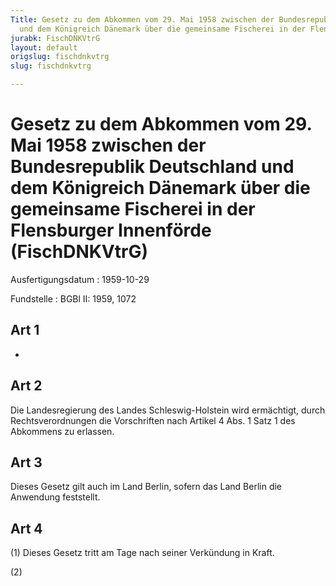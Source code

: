 ```yaml
---
Title: Gesetz zu dem Abkommen vom 29. Mai 1958 zwischen der Bundesrepublik Deutschland
  und dem Königreich Dänemark über die gemeinsame Fischerei in der Flensburger Innenförde
jurabk: FischDNKVtrG
layout: default
origslug: fischdnkvtrg
slug: fischdnkvtrg

---
```


# Gesetz zu dem Abkommen vom 29. Mai 1958 zwischen der Bundesrepublik Deutschland und dem Königreich Dänemark über die gemeinsame Fischerei in der Flensburger Innenförde (FischDNKVtrG)

Ausfertigungsdatum
:   1959-10-29

Fundstelle
:   BGBl II: 1959, 1072

## Art 1

-

## Art 2

Die Landesregierung des Landes Schleswig-Holstein wird ermächtigt,
durch Rechtsverordnungen die Vorschriften nach Artikel 4 Abs. 1 Satz 1
des Abkommens zu erlassen.

## Art 3

Dieses Gesetz gilt auch im Land Berlin, sofern das Land Berlin die
Anwendung feststellt.

## Art 4

(1) Dieses Gesetz tritt am Tage nach seiner Verkündung in Kraft.

(2)

